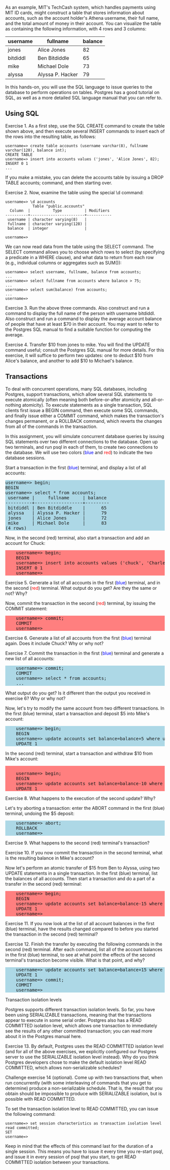  As an example, MIT's TechCash system, which handles payments using MIT ID cards, might construct a table that stores information about accounts, such as the account holder's Athena username, their full name, and the total amount of money in their account. You can visualize the table as containing the following information, with 4 rows and 3 columns:

| username  | fullname          | balance |
|-----------|-------------------|---------|
| jones     | Alice Jones       | 82      |
| bitdiddl  | Ben Bitdiddle     | 65      |
| mike      | Michael Dole      | 73      |
| alyssa    | Alyssa P. Hacker  | 79      |

In this hands-on, you will use the SQL language to issue queries to the database to perform operations on tables. Postgres has a good tutorial on SQL, as well as a more detailed SQL language manual that you can refer to.

## Using SQL

Exercise 1. As a first step, use the SQL CREATE command to create the table shown above, and then execute several INSERT commands to insert each of the rows into the resulting table, as follows:

    username=> create table accounts (username varchar(8), fullname varchar(128), balance int);
    CREATE TABLE
    username=> insert into accounts values ('jones', 'Alice Jones', 82);
    INSERT 0 1
    ...

If you make a mistake, you can delete the accounts table by issuing a DROP TABLE accounts; command, and then starting over.

Exercise 2. Now, examine the table using the special \d command:

    username=> \d accounts
                Table "public.accounts"
      Column  |          Type          | Modifiers 
    ----------+------------------------+-----------
     username | character varying(8)   | 
     fullname | character varying(128) | 
     balance  | integer                | 

    username=> 

We can now read data from the table using the SELECT command. The SELECT command allows you to choose which rows to select (by specifying a predicate in a WHERE clause), and what data to return from each row (e.g., individual columns or aggregates such as SUM()):

    username=> select username, fullname, balance from accounts;
    ...
    username=> select fullname from accounts where balance > 75;
    ...
    username=> select sum(balance) from accounts;
    ...
    username=> 

Exercise 3. Run the above three commands. Also construct and run a command to display the full name of the person with username bitdiddl. Also construct and run a command to display the average account balance of people that have at least $70 in their account. You may want to refer to the Postgres SQL manual to find a suitable function for computing the average.

Exercise 4. Transfer $10 from jones to mike. You will find the UPDATE command useful; consult the Postgres SQL manual for more details. For this exercise, it will suffice to perform two updates: one to deduct $10 from Alice's balance, and another to add $10 to Michael's balance.

## Transactions

To deal with concurrent operations, many SQL databases, including Postgres, support transactions, which allow several SQL statements to execute atomically (often meaning both before-or-after atomicity and all-or-nothing atomicity). To execute statements as a single transaction, SQL clients first issue a BEGIN command, then execute some SQL commands, and finally issue either a COMMIT command, which makes the transaction's changes permanent, or a ROLLBACK command, which reverts the changes from all of the commands in the transaction.

In this assignment, you will simulate concurrent database queries by issuing SQL statements over two different connections to the database. Open up two terminals, and run psql in each of them, to create two connections to the database. We will use two colors (<span style="color:blue">blue</span> and <span style="color:red">red</span>) to indicate the two database sessions.

Start a transaction in the first (<span style="color:blue">blue</span>) terminal, and display a list of all accounts:

<pre style="background-color: lightblue;">
username=> begin;
BEGIN
username=> select * from accounts;
 username |     fullname     | balance 
----------+------------------+---------
 bitdiddl | Ben Bitdiddle    |      65
 alyssa   | Alyssa P. Hacker |      79
 jones    | Alice Jones      |      72
 mike     | Michael Dole     |      83
(4 rows)
</pre>

Now, in the second (red) terminal, also start a transaction and add an account for Chuck:

<pre style="background-color: #FF7F7F;">
    username=> begin;
    BEGIN
    username=> insert into accounts values ('chuck', 'Charles Robinson', 55);
    INSERT 0 1
    username=> 
</pre>    

Exercise 5. Generate a list of all accounts in the first (<span style="color:blue">blue</span>) terminal, and in the second (<span style="color:red">red</span>) terminal. What output do you get? Are they the same or not? Why?

Now, commit the transaction in the second (<span style="color:red">red</span>) terminal, by issuing the COMMIT statement:

<pre style="background-color: #FF7F7F;">
    username=> commit;
    COMMIT
    username=> 
</pre>    

Exercise 6. Generate a list of all accounts from the first (<span style="color:blue">blue</span>) terminal again. Does it include Chuck? Why or why not?

Exercise 7. Commit the transaction in the first (<span style="color:blue">blue</span>) terminal and generate a new list of all accounts:

<pre style="background-color: lightblue;">
    username=> commit;
    COMMIT
    username=> select * from accounts;
    ...
</pre>

What output do you get? Is it different than the output you received in exercise 6? Why or why not?

Now, let's try to modify the same account from two different transactions. In the first (blue) terminal, start a transaction and deposit $5 into Mike's account:

<pre style="background-color: lightblue;">
    username=> begin;
    BEGIN
    username=> update accounts set balance=balance+5 where username='mike';
    UPDATE 1
</pre>


In the second (red) terminal, start a transaction and withdraw $10 from Mike's account:

<pre style="background-color: #FF7F7F;">

    username=> begin;
    BEGIN
    username=> update accounts set balance=balance-10 where username='mike';
    UPDATE 1
</pre>

Exercise 8. What happens to the execution of the second update? Why?

Let's try aborting a transaction: enter the ABORT command in the first (blue) terminal, undoing the $5 deposit:

<pre style="background-color: lightblue;">
    username=> abort;
    ROLLBACK
    username=> 
</pre>

Exercise 9. What happens to the second (red) terminal's transaction?

Exercise 10. If you now commit the transaction in the second terminal, what is the resulting balance in Mike's account?

Now let's perform an atomic transfer of $15 from Ben to Alyssa, using two UPDATE statements in a single transaction. In the first (blue) terminal, list the balances of all accounts. Then start a transaction and do a part of a transfer in the second (red) terminal:

<pre style="background-color: #FF7F7F;">
    username=> begin;
    BEGIN
    username=> update accounts set balance=balance-15 where username='bitdiddl';
    UPDATE 1
    username=> 
</pre>

Exercise 11. If you now look at the list of all account balances in the first (blue) terminal, have the results changed compared to before you started the transaction in the second (red) terminal?

Exercise 12. Finish the transfer by executing the following commands in the second (red) terminal. After each command, list all of the account balances in the first (blue) terminal, to see at what point the effects of the second terminal's transaction become visible. What is that point, and why?

<pre style="background-color: lightblue;">
    username=> update accounts set balance=balance+15 where username='alyssa';
    UPDATE 1
    username=> commit;
    COMMIT
    username=> 
</pre>

Transaction isolation levels

Postgres supports different transaction isolation levels. So far, you have been using SERIALIZABLE transactions, meaning that the transactions appear to execute in some serial order. Postgres also has a READ COMMITTED isolation level, which allows one transaction to immediately see the results of any other committed transaction; you can read more about it in the Postgres manual here.

Exercise 13. By default, Postgres uses the READ COMMITTED isolation level (and for all of the above exercises, we explicitly configured our Postgres server to use the SERIALIZABLE isolation level instead). Why do you think Postgres developers chose to make the default isolation level READ COMMITTED, which allows non-serializable schedules?

Challenge exercise 14 (optional). Come up with two transactions that, when run concurrently (with some interleaving of commands that you get to determine) produce a non-serializable schedule. That is, the result that you obtain should be impossible to produce with SERIALIZABLE isolation, but is possible with READ COMMITTED.

To set the transaction isolation level to READ COMMITTED, you can issue the following command:

    username=> set session characteristics as transaction isolation level read committed;
    SET
    username=> 

Keep in mind that the effects of this command last for the duration of a single session. This means you have to issue it every time you re-start psql, and issue it in every session of psql that you start, to get READ COMMITTED isolation between your transactions. 